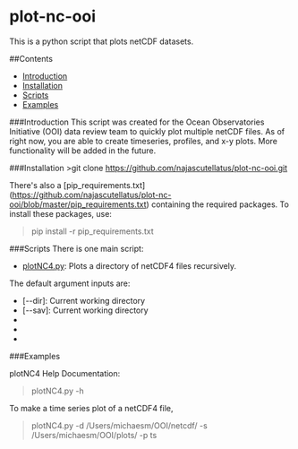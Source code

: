 # plot-nc-ooi
This is a python script that plots netCDF datasets. 

##Contents
- [Introduction](#introduction)
- [Installation](#installation)
- [Scripts](#scripts)
- [Examples](#examples)

###Introduction
This script was created for the Ocean Observatories Initiative (OOI) data review team to quickly plot multiple netCDF files. As of right now, you are able to create timeseries, profiles, and x-y plots. More functionality will be added in the future.


###Installation
    >git clone https://github.com/najascutellatus/plot-nc-ooi.git

There's also a [pip_requirements.txt] (https://github.com/najascutellatus/plot-nc-ooi/blob/master/pip_requirements.txt) containing the required packages.  To install these packages, use:

> pip install -r pip_requirements.txt

###Scripts
There is one main script:
- [plotNC4.py](https://github.com/najascutellatus/plot-nc-ooi/blob/master/plotNC4.py): Plots a directory of netCDF4 files recursively.

The default argument inputs are:
- [--dir]: Current working directory
- [--sav]: Current working directory
- [--type]: ts (Timeseries plot)
- [--res]: 100 (100 dpi)
- [--linestyle]: '-ro' (Black line connected by red circles)

###Examples

plotNC4 Help Documentation:

> plotNC4.py -h

To make a time series plot of a netCDF4 file,

> plotNC4.py -d /Users/michaesm/OOI/netcdf/ -s /Users/michaesm/OOI/plots/ -p ts 
